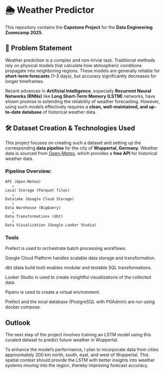 # 🌦️ Weather Predictor

This repository contains the **Capstone Project** for the **Data Engineering Zoomcamp 2025**.

## 🧩 Problem Statement

Weather prediction is a complex and non-trivial task. Traditional methods rely on physical models that calculate how atmospheric conditions propagate into neighboring regions. These models are generally reliable for **short-term forecasts** (1–3 days), but accuracy significantly decreases for longer timeframes.

Recent advances in **Artificial Intelligence**, especially **Recurrent Neural Networks (RNNs)** like **Long Short-Term Memory (LSTM)** networks, have shown promise in extending the reliability of weather forecasting. However, using such models effectively requires a **clean, well-maintained, and up-to-date database** of historical weather data.

## 🛠️ Dataset Creation & Technologies Used

This project focuses on creating such a dataset and setting up the corresponding **data pipeline** for the city of **Wuppertal, Germany**. Weather data is sourced from [Open-Meteo](https://open-meteo.com/), which provides a **free API** for historical weather data.

### Pipeline Overview:

```text
API (Open-Meteo) 
   ↓ 
Local Storage (Parquet files) 
   ↓ 
Datalake (Google Cloud Storage) 
   ↓ 
Data Warehouse (BigQuery) 
   ↓ 
Data Transformations (dbt) 
   ↓ 
Data Visualization (Google Looker Studio)

```
### Tools
Prefect is used to orchestrate batch processing workflows.

Google Cloud Platform handles scalable data storage and transformation.

dbt (data build tool) enables modular and testable SQL transformations.

Looker Studio is used to create insightful visualizations of the collected data.

Pipenv is used to create a virtual environment.

Prefect and the local database (PostgreSQL with PGAdmin) are run using docker compose.

## Outlook

The next step of the project involves training an LSTM model using this curated dataset to predict future weather in Wuppertal.

To enhance the model’s performance, I plan to incorporate data from cities approximately 200 km north, south, east, and west of Wuppertal. This spatial context should provide the LSTM with better insights into weather systems moving into the region, thereby improving forecast accuracy.
